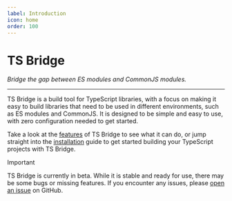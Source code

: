 ```yaml
---
label: Introduction
icon: home
order: 100
---
```


# TS Bridge

_Bridge the gap between ES modules and CommonJS modules._

---

TS Bridge is a build tool for TypeScript libraries, with a focus on making it
easy to build libraries that need to be used in different environments, such as
ES modules and CommonJS. It is designed to be simple and easy to use, with zero
configuration needed to get started.

Take a look at the [features](./features) of TS Bridge to see what it can do,
or jump straight into the [installation](./getting-started/installation) guide
to get started building your TypeScript projects with TS Bridge.

> [!IMPORTANT]
> TS Bridge is currently in beta. While it is stable and ready for use, there
> may be some bugs or missing features. If you encounter any issues, please
> [open an issue](https://github.com/ts-bridge/ts-bridge/issues/new/choose) on
> GitHub.
